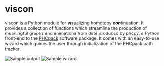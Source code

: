 # viscon

viscon is a Python module for <b><em>vis</em></b>ualizing homotopy <b><em>con</em></b>tinuation. It provides a collection of functions which streamline the production of meaningful graphs and animations from data produced by phcpy, a Python front-end to the <a href="https://github.com/janverschelde/PHCpack">PHCpack</a> software package. It comes with an easy-to-use wizard which guides the user through initialization of the PHCpack path tracker. 

<img src="https://github.com/mrkrtkpf/viscon/blob/master/POSTERGRAPH1.png" alt="Sample output">
<img src="https://github.com/mrkrtkpf/viscon/blob/master/screen2fix.png" alt="Sample wizard">
